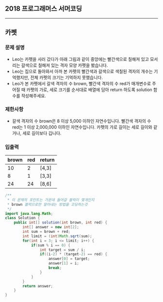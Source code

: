 ## 2018 프로그래머스 서머코딩
---
## 카펫

### 문제 설명
- Leo는 카펫을 사러 갔다가 아래 그림과 같이 중앙에는 빨간색으로 칠해져 있고 모서리는 갈색으로 칠해져 있는 격자 모양 카펫을 봤습니다.
- Leo는 집으로 돌아와서 아까 본 카펫의 빨간색과 갈색으로 색칠된 격자의 개수는 기억했지만, 전체 카펫의 크기는 기억하지 못했습니다.
- Leo가 본 카펫에서 갈색 격자의 수 brown, 빨간색 격자의 수 red가 매개변수로 주어질 때 카펫의 가로, 세로 크기를 순서대로 배열에 담아 return 하도록 solution 함수를 작성해주세요.

### 제한사항
- 갈색 격자의 수 brown은 8 이상 5,000 이하인 자연수입니다.
빨간색 격자의 수 red는 1 이상 2,000,000 이하인 자연수입니다.
카펫의 가로 길이는 세로 길이와 같거나, 세로 길이보다 깁니다.

### 입출력
brown | red | return
---- | ---- | ----
10 | 2 | [4,3]
8 | 1 | [3,3]
24 | 24 | [8,6]

```java
/**
 * 이 문제의 포인트는 가운데 들어갈 블럭이 몇개인지 
 * brown 블럭으로만 알아내는 방법을 코딩하는것
 */
import java.lang.Math;
class Solution {
    public int[] solution(int brown, int red) {
        int[] answer = new int[2];
        int sum = brown + red;
        int limit = (int)Math.sqrt(sum);
        for(int i = 3; i <= limit; i++) {
            if(sum % i == 0) {
                int target = sum / i;
                if((i-2) * (target-2) == red) {
                    answer[0] = target;
                    answer[1] = i;
                    break;
                }
            }
        }
        return answer;
    }
}
```